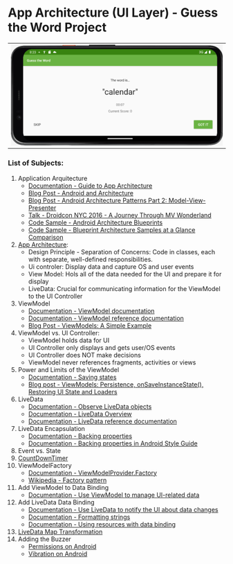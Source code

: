 #  App Architecture (UI Layer) - Guess the Word Project

<table style="width:100%">
  <tr>
    <th><img src=".\readme.resources\start.png" alt="Guess the Word playing page"/></th>
  </tr>
</table>

### List of Subjects:
1. Application Arquitecture
     * [Documentation - Guide to App Architecture](https://developer.android.com/topic/architecture)
     * [Blog Post - Android and Architecture](https://android-developers.googleblog.com/2017/05/android-and-architecture.html)
     * [Blog Post - Android Architecture Patterns Part 2: Model-View-Presenter](https://medium.com/upday-devs/android-architecture-patterns-part-2-model-view-presenter-8a6faaae14a5)
     * [Talk - Droidcon NYC 2016 - A Journey Through MV Wonderland](https://www.youtube.com/watch?v=QrbhPcbZv0I)
     * [Code Sample - Android Architecture Blueprints](https://github.com/android/architecture-samples)
     * [Code Sample - Blueprint Architecture Samples at a Glance Comparison](https://github.com/android/architecture-samples/wiki/Samples-at-a-glance)
2. [App Architecture](https://developer.android.com/topic/architecture):
     * Design Principle - Separation of Concerns: Code in classes, each with separate, well-defined responsibilities.
     * Ui controler: Display data and capture OS and user events
     * View Model: Hols all of the data needed for the UI and prepare it for display
     * LiveData: Crucial for communicating information  for the ViewModel to the UI Controller
3. ViewModel
     * [Documentation - ViewModel documentation](https://developer.android.com/topic/libraries/architecture/viewmodel)
     * [Documentation - ViewModel reference documentation](https://developer.android.com/reference/kotlin/androidx/lifecycle/ViewModel)
     * [Blog Post - ViewModels: A Simple Example](https://medium.com/androiddevelopers/viewmodels-a-simple-example-ed5ac416317e)
4.  ViewModel vs. UI Controller:
     * ViewModel holds data for UI
     * UI Controller only displays and gets user/OS events
     * UI Controller does NOT make decisions
     * ViewModel never references fragments, activities or views
5. Power and Limits of the ViewModel
     * [Documentation - Saving states](https://developer.android.com/topic/libraries/architecture/saving-states)
     * [Blog post - ViewModels: Persistence, onSaveInstanceState(), Restoring UI State and Loaders](https://medium.com/androiddevelopers/viewmodels-persistence-onsaveinstancestate-restoring-ui-state-and-loaders-fc7cc4a6c090)
6. LiveData
     * [Documentation - Observe LiveData objects](https://developer.android.com/topic/libraries/architecture/livedata?#observe_livedata_objects)
     * [Documentation - LiveData Overview](https://developer.android.com/topic/libraries/architecture/livedata)
     * [Documentation - LiveData reference documentation](https://developer.android.com/reference/kotlin/androidx/lifecycle/LiveData)
7. LiveData Encapsulation
     * [Documentation - Backing properties](https://kotlinlang.org/docs/properties.html#backing-properties)
     * [Documentation - Backing properties in Android Style Guide](https://developer.android.com/kotlin/style-guide?hl=pt-br#backing-properties)
8. Event vs. State
9. [CountDownTimer](https://developer.android.com/reference/kotlin/android/os/CountDownTimer)
10. ViewModelFactory
      * [Documentation - ViewModelProvider.Factory](https://developer.android.com/reference/kotlin/androidx/lifecycle/ViewModelProvider.Factory)
      * [Wikipedia - Factory pattern](https://en.wikipedia.org/wiki/Factory_(object-oriented_programming))
11. Add ViewModel to Data Binding
      * [Documentation - Use ViewModel to manage UI-related data](https://developer.android.com/topic/libraries/data-binding/architecture)
12. Add LiveData Data Binding
      * [Documentation - Use LiveData to notify the UI about data changes](https://developer.android.com/topic/libraries/data-binding/architecture#livedata)
      * [Documentation - Formatting strings](https://developer.android.com/guide/topics/resources/string-resource#formatting-strings)
      * [Documentation - Using resources with data binding](https://developer.android.com/topic/libraries/data-binding/expressions#resources)
13. [LiveData Map Transformation](https://developer.android.com/reference/android/arch/lifecycle/Transformations)
14. Adding the Buzzer
      * [Permissions on Android](https://developer.android.com/guide/topics/permissions/overview)
      * [Vibration on Android](https://developer.android.com/reference/android/os/Vibrator)



 


